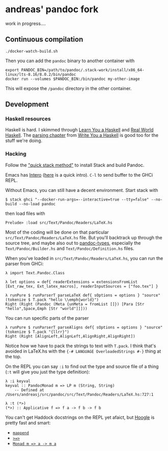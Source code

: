 # andreas' pandoc fork

work in progress....

## Continuous compilation

```
./docker-watch-build.sh
```

Then you can add the `pandoc` binary to another container with

```
export PANDOC_BIN=/path/to/pandoc/.stack-work/install/x86_64-linux/lts-8.16/8.0.2/bin/pandoc
docker run --volumes $PANDOC_BIN:/bin/pandoc my-other-image
```

This will expose the `/pandoc` directory in the other container.


## Development

### Haskell resources

Haskell is hard. I skimmed
through [Learn You a Haskell](http://learnyouahaskell.com/chapters)
and
[Real World Haskell](http://book.realworldhaskell.org/read/). The
[parsing chapter](http://dev.stephendiehl.com/fun/002_parsers.html)
from [Write You a Haskell](http://dev.stephendiehl.com/fun/) is good
too for the stuff we're doing.

### Hacking

Follow
the
["quick stack method"](http://pandoc.org/installing.html#quick-stack-method) to
install Stack and build Pandoc.

Emacs has [Intero](https://commercialhaskell.github.io/intero/)
([here](https://stackoverflow.com/questions/26603649/haskell-repl-in-emacs) is
a quick intro). `C-l` to send buffer to the GHCi REPL.

Without Emacs, you can still have a decent environment. Start stack with

```
$ stack ghci "--docker-run-args=--interactive=true --tty=false" --no-build --no-load pandoc
```

then load files with

```
Prelude> :load src/Text/Pandoc/Readers/LaTeX.hs
```

Most of the coding will be done on that particular `src/Text/Pandoc/Readers/LaTeX.hs` file. But you'll backtrack up through the source tree, and maybe also out to [pandoc-types](https://hackage.haskell.org/package/pandoc-types), especially the `Text/Pandoc/Builder.hs` and `Text/Pandoc/Definition.hs` files.

When you've loaded in `src/Text/Pandoc/Readers/LaTeX.hs`, you can run the parser from GHCi:

```
λ import Text.Pandoc.Class

λ let options = def{ readerExtensions = extensionsFromList [Ext_raw_tex, Ext_latex_macros], readerInputSources = ["foo.tex"] }

λ runPure $ runParserT parseLaTeX def{ sOptions = options } "source" (tokenize $ T.pack "hello \\emph{world}")
Right (Right (Pandoc (Meta {unMeta = fromList []}) [Para [Str "hello",Space,Emph [Str "world"]]]))
```

You can run specific parts of the parser

```
λ runPure $ runParserT parseAligns def{ sOptions = options } "source" (tokenize $ T.pack "{llrr}")
Right (Right [AlignLeft,AlignLeft,AlignRight,AlignRight])
```

Notice how we have to pack the strings to text with `T.pack`. I think
that's avoided in LaTeX.hs with the `{-# LANGUAGE OverloadedStrings
#-}` thing at the top.

On the REPL you can say `:i` to find out the type and source file of a thing (`:t` will give you just the type definition):

```
λ :i keyval
keyval :: PandocMonad m => LP m (String, String)
    -- Defined at /Users/andreasj/src/pandoc/src/Text/Pandoc/Readers/LaTeX.hs:727:1

λ :t (*>)
(*>) :: Applicative f => f a -> f b -> f b
```

You can't get Haddock docstrings on the REPL yet afaict, but [Hoogle](https://www.haskell.org/hoogle/) is pretty fast and smart:

* [`mappend`](https://www.haskell.org/hoogle/?hoogle=mappend)
* [`>=>`](https://www.haskell.org/hoogle/?hoogle=%3E%3D%3E)
* [`Monad m => a -> m a`](https://www.haskell.org/hoogle/?hoogle=Monad+m+%3D%3E+a+-%3E+m+a)
